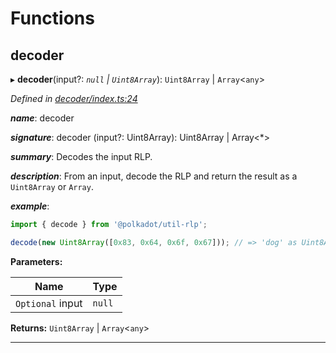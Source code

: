 

# Functions

<a id="decoder"></a>

##  decoder

▸ **decoder**(input?: *`null` | `Uint8Array`*): `Uint8Array` | `Array`<`any`>

*Defined in [decoder/index.ts:24](https://github.com/polkadot-js/common/blob/89030f4/packages/util-rlp/src/decoder/index.ts#L24)*

*__name__*: decoder

*__signature__*: decoder (input?: Uint8Array): Uint8Array | Array<\*>

*__summary__*: Decodes the input RLP.

*__description__*: From an input, decode the RLP and return the result as a `Uint8Array` or `Array`.

*__example__*:   

```javascript
import { decode } from '@polkadot/util-rlp';

decode(new Uint8Array([0x83, 0x64, 0x6f, 0x67])); // => 'dog' as Uint8Array
```

**Parameters:**

| Name | Type |
| ------ | ------ |
| `Optional` input | `null` | `Uint8Array` |

**Returns:** `Uint8Array` | `Array`<`any`>

___

